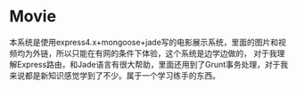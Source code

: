 # Movie
本系统是使用express4.x+mongoose+jade写的电影展示系统，里面的图片和视频均为外链，所以只能在有网的条件下体验，这个系统是边学边做的，
对于我理解Express路由，和Jade语言有很大帮助，里面还用到了Grunt事务处理，对于我来说都是新知识感觉学到了不少。属于一个学习练手的东西。
